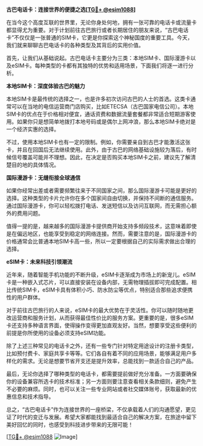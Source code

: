 **古巴电话卡：连接世界的便捷之选[[TG💪+ @esim1088](https://t.me/s/esim1088)]**

在当今这个高度互联的世界里，无论你身处何地，拥有一张可靠的电话卡或流量卡都显得尤为重要。对于计划前往古巴旅行或者长期居住的朋友来说，“古巴电话卡”不仅仅是一张普通的SIM卡，它更是你探索这个神秘国度的重要工具。今天，我们就来聊聊古巴电话卡的各种类型及其背后的实用价值。

首先，让我们从基础说起。古巴电话卡主要分为三类：本地SIM卡、国际漫游卡以及eSIM卡。每种类型的卡都有其独特的优势和适用场景，下面我们将逐一进行分析。

**本地SIM卡：深度体验古巴的魅力**

本地SIM卡是最传统的选择之一，也是许多初次访问古巴的人士的首选。这类卡通常可以在当地的电信运营商门店购买，比如ETECSA（古巴国家电信公司）。本地SIM卡的优点在于价格相对便宜，通话资费和数据流量套餐都非常适合短期游客使用。如果你只是想简单地拨打本地号码或是偶尔上网冲浪，那么本地SIM卡绝对是一个经济实惠的选择。

不过，使用本地SIM卡也有一定的限制。例如，你需要亲自到古巴才能激活这张卡，并且在回国后无法继续使用。此外，由于古巴的网络基础设施较为落后，有时候信号覆盖可能并不理想。因此，在决定是否购买本地SIM卡之前，建议先了解清楚目的地的具体情况。

**国际漫游卡：无缝衔接全球通信**

如果你经常出差或者需要频繁往来于不同国家之间，那么国际漫游卡可能是更好的选择。这种类型的卡片允许你在多个国家间自由切换，并保持不间断的通信服务。通过国际漫游卡，你可以轻松拨打电话、发送短信以及访问互联网，而无需担心额外的费用问题。

值得一提的是，越来越多的国际漫游卡提供商开始支持多频段技术，这意味着即使是在偏远地区，也能享受到稳定的网络连接。然而，需要注意的是，国际漫游卡的价格通常会比普通本地SIM卡高一些，所以一定要根据自己的实际需求做出合理的选择。

**eSIM卡：未来科技引领潮流**

近年来，随着智能手机功能的不断升级，eSIM卡逐渐成为市场上的新宠儿。eSIM卡是一种嵌入式芯片，可以直接安装在设备内部，无需物理插拔即可完成配置。相比传统SIM卡，eSIM卡具有体积小巧、防水防尘等优点，特别适合那些追求便携性的用户群体。

对于前往古巴旅行的人来说，eSIM卡的最大优势在于灵活性。你可以随时随地更改运营商和服务计划，从而获得最佳性价比的服务方案。更重要的是，很多eSIM卡还支持多种语言界面，使得操作变得更加直观友好。当然，想要享受这些便利的前提是你所使用的设备必须支持eSIM功能。

除了上述三种常见的电话卡之外，还有一些专门针对特定用途设计的注册卡类型，比如预付费卡、家庭共享卡等等。它们各自有着不同的应用场景，能够满足用户多样化的需求。无论是想要节省开支还是提升效率，总能找到一款适合自己的产品。

最后，无论你选择了哪种类型的电话卡，都需要提前做好充分准备。一方面要确保你的设备兼容所选卡的技术标准；另一方面则要注意查看相关条款细则，避免产生不必要的麻烦。同时，也可以关注一些专业网站或者社交媒体账号，获取最新的优惠信息和技术指导。

总之，“古巴电话卡”作为连接世界的一座桥梁，不仅承载着人们的沟通愿望，更见证了时代的变迁与发展。希望大家都能找到最适合自己的解决方案，在旅途中留下美好回忆的同时，也感受到科技进步带来的无限可能！

[[TG💪+ @esim1088](https://t.me/s/esim1088) ![Image](https://i.postimg.cc/4NQfJmqS/Snipaste-2025-05-13-00-14-12.png)]